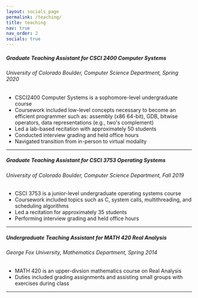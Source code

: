 ```yaml
---
layout: socials_page
permalink: /teaching/
title: teaching
nav: true
nav_order: 2
socials: true
---
```


<h5>Graduate Teaching Assistant for CSCI 2400 Computer Systems</h5>
<h6>University of Colorado Boulder, Computer Science Department, Spring 2020</h6>

<ul>
    <li>CSCI2400 Computer Systems is a sophomore-level undergraduate course</li>
    <li>Coursework included low-level concepts necessary to become an efficient programmer such as: assembly (x86 64-bit), GDB, bitwise operators, data representations (e.g., two's complement)</li>
    <li>Led a lab-based recitation with approximately 50 students</li>
    <li>Conducted interview grading and held office hours</li>
    <li>Navigated transition from in-person to virtual modality</li>
</ul>

---

<h5>Graduate Teaching Assistant for CSCI 3753 Operating Systems</h5>
<h6>University of Colorado Boulder, Computer Science Department, Fall 2019</h6>

<ul>
    <li>CSCI 3753 is a junior-level undergraduate operating systems course</li>
    <li>Coursework included topics such as C, system calls, multithreading, and scheduling algorithms</li>
    <li>Led a recitation for approximately 35 students</li>
    <li>Performing interview grading and held office hours</li>
</ul>

---

<h5>Undergraduate Teaching Assistant for MATH 420 Real Analysis</h5>
<h6>George Fox University, Mathematics Department, Spring 2014</h6>

<ul>
    <li>MATH 420 is an upper-divsion mathematics course on Real Analysis</li>
    <li>Duties included grading assignments and assisting small groups with exercises during class</li>
</ul>

---

